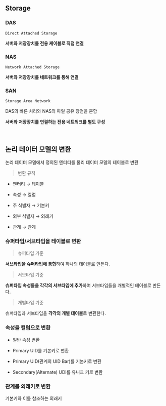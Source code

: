 ## Storage

### DAS

    Direct Attached Storage

**서버와 저장장치를 전용 케이블로 직접 연결**

### NAS

    Network Attached Storage

**서버와 저장장치를 네트워크를 통해 연결**

### SAN

    Storage Area Network

DAS의 빠른 처리와 NAS의 파일 공유 장점을 혼합

**서버와 저장장치를 연결하는 전용 네트워크를 별도 구성**

<br/>

## 논리 데이터 모델의 변환

논리 데이터 모델에서 정의된 엔터티를 물리 데이터 모델의 테이블로 변환

> 변환 규칙 

- 엔터티 → 테이블

- 속성 → 컬럼

- 주 식별자 → 기본키

- 외부 식별자 → 외래키

- 관계 → 관계

### 슈퍼타입/서브타입을 테이블로 변환

> 슈퍼타입 기준

**서브타입을 슈퍼타입에 통합**하여 하나의 테이블로 만든다.

> 서브타입 기준

**슈퍼타입 속성들을 각각의 서브타입에 추가**하여 서브타입들을 개별적인 테이블로 만든다.

> 개별타입 기준

슈퍼타입과 서브타입을 **각각의 개별 테이블**로 변환한다.


### 속성을 컬럼으로 변환

- 일반 속성 변환

- Primary UID를 기본키로 변환

- Primary UID(관계의 UID Bar)를 기본키로 변환

- Secondary(Alternate) UDI를 유니크 키로 변환

### 관계를 외래키로 변환

기본키와 이를 참조하는 외래키

